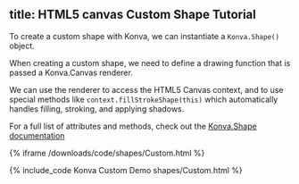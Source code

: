 title: HTML5 canvas Custom Shape Tutorial
---

To create a custom shape with Konva, we can instantiate a `Konva.Shape()` object.

When creating a custom shape, we need to define a drawing function that is passed a Konva.Canvas renderer.

We can use the renderer to access the HTML5 Canvas context, and to use special methods like `context.fillStrokeShape(this)` which automatically handles filling, stroking, and applying shadows.

For a full list of attributes and methods, check out the [Konva.Shape documentation](https://konvajs.github.io/api/Konva.Shape.html)

{% iframe /downloads/code/shapes/Custom.html %}

{% include_code Konva Custom Demo shapes/Custom.html %}

